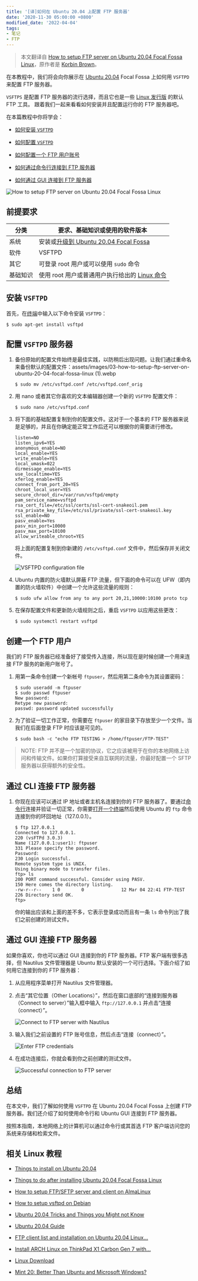 ```yaml
---
title: '[译]如何在 Ubuntu 20.04 上配置 FTP 服务器'
date: '2020-11-30 05:00:00 +0800'
modified_date: '2022-04-04'
tags:
- 笔记
- FTP
---
```


> 本文翻译自 [How to setup FTP server on Ubuntu 20.04 Focal Fossa Linux](https://linuxconfig.org/how-to-setup-ftp-server-on-ubuntu-20-04-focal-fossa-linux)，原作者是 [Korbin Brown](https://linuxconfig.org/author/korbinpublisher)。

在本教程中，我们将会向你展示在 [Ubuntu 20.04](https://linuxconfig.org/ubuntu-20-04-guide) Focal Fossa 上如何用 `VSFTPD` 来配置 FTP 服务器。

`VSFTPS` 是配置 FTP 服务器的流行选择，而且它也是一些 [Linux 发行版](https://linuxconfig.org/how-to-choose-the-best-linux-distro) 的默认 FTP 工具。
跟着我们一起来看看如何安装并且配置运行你的 FTP 服务器吧。

在本篇教程中你将学会：

- [如何安装 `VSFTPD`](#安装-vsftpd)

- [如何配置 `VSFTPD`](#配置-vsftpd-服务器)

- [如何配置一个 FTP 用户账号](#创建一个-ftp-用户)

- [如何通过命令行连接到 FTP 服务器](#通过-cli-连接-ftp-服务器)

- [如何通过 GUI 连接到 FTP 服务器](#通过-gui-连接-ftp-服务器)


![How to setup FTP server on Ubuntu 20.04 Focal Fossa Linux](/assets/images/03-how-to-setup-ftp-server-on-ubuntu-20-04-focal-fossa-linux.webp)

## 前提要求

| 分类 | 要求、基础知识或使用的软件版本 |
| --- | --- |
| 系统 | 安装或[升级到 Ubuntu 20.04 Focal Fossa](https://linuxconfig.org/how-to-upgrade-ubuntu-to-20-04-lts-focal-fossa)
| 软件 | VSFTPD |
| 其它 | 可登录 root 用户或可以使用 `sudo` 命令 |
| 基础知识 | 使用 root 用户或普通用户执行给出的 [Linux 命令](https://linuxconfig.org/linux-commands) |

## 安装 `VSFTPD`

首先，在[终端](https://linuxconfig.org/shortcuts-to-access-terminal-on-ubuntu-20-04-focal-fossa)中输入以下命令安装 `VSFTPD`：

```shell
$ sudo apt-get install vsftpd
```

## 配置 `VSFTPD` 服务器

1. 备份原始的配置文件始终是最佳实践，以防稍后出现问题。让我们通过重命名来备份默认的配置文件：assets/images/03-how-to-setup-ftp-server-on-ubuntu-20-04-focal-fossa-linux (1).webp

	```shell
	$ sudo mv /etc/vsftpd.conf /etc/vsftpd.conf_orig
	```

2. 用 nano 或者其它你喜欢的文本编辑器创建一个新的 `VSFTPD` 配置文件：

	```shell
	$ sudo nano /etc/vsftpd.conf
	```

3. 将下面的基础配置复制到你的配置文件。这对于一个基本的 FTP 服务器来说是足够的，并且在你确定能正常工作后还可以根据你的需要进行修改。

	```
	listen=NO
	listen_ipv6=YES
	anonymous_enable=NO
	local_enable=YES
	write_enable=YES
	local_umask=022
	dirmessage_enable=YES
	use_localtime=YES
	xferlog_enable=YES
	connect_from_port_20=YES
	chroot_local_user=YES
	secure_chroot_dir=/var/run/vsftpd/empty
	pam_service_name=vsftpd
	rsa_cert_file=/etc/ssl/certs/ssl-cert-snakeoil.pem
	rsa_private_key_file=/etc/ssl/private/ssl-cert-snakeoil.key
	ssl_enable=NO
	pasv_enable=Yes
	pasv_min_port=10000
	pasv_max_port=10100
	allow_writeable_chroot=YES
	```

	将上面的配置复制到你新建的 `/etc/vsftpd.conf` 文件中，然后保存并关闭文件。

	![VSFTPD configuration file](/assets/images/01-how-to-setup-ftp-server-on-ubuntu-20-04-focal-fossa-linux.webp)

4. Ubuntu 内置的防火墙默认屏蔽 FTP 流量，但下面的命令可以在 UFW（即内置的防火墙软件）中创建一个允许这些流量的规则：

	```shell
	$ sudo ufw allow from any to any port 20,21,10000:10100 proto tcp
	```

5. 在保存配置文件和更新防火墙规则之后，重启 `VSFTPD` 以应用这些更改：

	```shell
	$ sudo systemctl restart vsftpd
	```

## 创建一个 FTP 用户

我们的 FTP 服务器已经准备好了接受传入连接，所以现在是时候创建一个用来连接 FTP 服务的新用户账号了。

1. 用第一条命令创建一个新帐号 `ftpuser`，然后用第二条命令为其设置密码：

	```shell
	$ sudo useradd -m ftpuser
	$ sudo passwd ftpuser
	New password: 
	Retype new password: 
	passwd: password updated successfully
	```

2. 为了验证一切工作正常，你需要在 `ftpuser` 的家目录下存放至少一个文件。当我们在后面登录 FTP 时应该是可见的。

	```shell
	$ sudo bash -c "echo FTP TESTING > /home/ftpuser/FTP-TEST"
	```

> NOTE: FTP 并不是一个加密的协议，它之应该被用于在你的本地网络上访问和传输文件。如果你打算接受来自互联网的流量，你最好配置一个 SFTP 服务器以获得额外的安全性。

## 通过 CLI 连接 FTP 服务器

1. 你现在应该可以通过 IP 地址或者主机名连接到你的 FTP 服务器了。要通过[命令行](https://linuxconfig.org/linux-command-line-tutorial)连接并验证一切正常，你需要[打开一个终端](https://linuxconfig.org/shortcuts-to-access-terminal-on-ubuntu-20-04-focal-fossa)然后使用 Ubuntu 的 `ftp` 命令连接到你的环回地址（127.0.0.1）。

	```shell
	$ ftp 127.0.0.1
	Connected to 127.0.0.1.
	220 (vsFTPd 3.0.3)
	Name (127.0.0.1:user1): ftpuser
	331 Please specify the password.
	Password:
	230 Login successful.
	Remote system type is UNIX.
	Using binary mode to transfer files.
	ftp> ls
	200 PORT command successful. Consider using PASV.
	150 Here comes the directory listing.
	-rw-r--r--    1 0        0              12 Mar 04 22:41 FTP-TEST
	226 Directory send OK.
	ftp> 
	```

	你的输出应该和上面的差不多，它表示登录成功而且有一条 `ls` 命令列出了我们之前创建的测试文件。

## 通过 GUI 连接 FTP 服务器

如果你喜欢，你也可以通过 GUI 连接到你的 FTP 服务器。FTP 客户端有很多选择，但 Nautilus 文件管理器是 Ubuntu 默认安装的一个可行选择。下面介绍了如何用它连接到你的 FTP 服务器：

1. 从应用程序菜单打开 Nautilus 文件管理器。

2. 点击“其它位置（Other Locations）”，然后在窗口底部的“连接到服务器（Connect to server）”输入框中输入 `ftp://127.0.0.1` 并点击“连接（connect）”。

	![Connect to FTP server with Nautilus](/assets/images/02-how-to-setup-ftp-server-on-ubuntu-20-04-focal-fossa-linux.webp)

3. 输入我们之前设置的 FTP 账号信息，然后点击“连接（connect）”。

	![Enter FTP credentials](/assets/images/03-how-to-setup-ftp-server-on-ubuntu-20-04-focal-fossa-linux.webp)

4. 在成功连接后，你就会看到你之前创建的测试文件。

	![Successful connection to FTP server](/assets/images/04-how-to-setup-ftp-server-on-ubuntu-20-04-focal-fossa-linux.webp)

## 总结

在本文中，我们了解如何使用 `VSFTPD` 在 Ubuntu 20.04 Focal Fossa 上创建 FTP 服务器。我们还介绍了如何使用命令行和 Ubuntu GUI 连接到 FTP 服务器。

按照本指南，本地网络上的计算机可以通过命令行或其首选 FTP 客户端访问您的系统来存储和检索文件。

## 相关 Linux 教程

- [Things to install on Ubuntu 20.04](https://linuxconfig.org/things-to-install-on-ubuntu-20-04)

- [Things to do after installing Ubuntu 20.04 Focal Fossa Linux](https://linuxconfig.org/things-to-do-after-installing-ubuntu-20-04-focal-fossa-linux)

- [How to setup FTP/SFTP server and client on AlmaLinux](https://linuxconfig.org/how-to-setup-ftp-sftp-server-and-client-on-almalinux)

- [How to setup vsftpd on Debian](https://linuxconfig.org/how-to-setup-vsftpd-on-debian)

- [Ubuntu 20.04 Tricks and Things you Might not Know](https://linuxconfig.org/ubuntu-20-04-tricks-and-things-you-might-not-know)

- [Ubuntu 20.04 Guide](https://linuxconfig.org/ubuntu-20-04-guide)

- [FTP client list and installation on Ubuntu 20.04 Linux…](https://linuxconfig.org/ftp-client-list-and-installation-on-ubuntu-20-04-linux-desktop-server)

- [Install ARCH Linux on ThinkPad X1 Carbon Gen 7 with…](https://linuxconfig.org/install-arch-linux-on-thinkpad-x1-carbon-gen-7-with-encrypted-filesystem-and-uefi)

- [Linux Download](https://linuxconfig.org/linux-download)

- [Mint 20: Better Than Ubuntu and Microsoft Windows?](https://linuxconfig.org/mint-20-better-than-ubuntu-and-microsoft-windows)